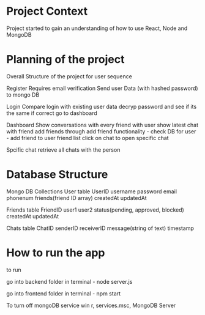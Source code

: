 # Project Context
Project started to gain an understanding of how to use React, Node and MongoDB

# Planning of the project
Overall Structure of the project for user sequence

Register
Requires email verification
Send user Data (with hashed password) to mongo DB

Login
Compare login with existing user data
decryp password and see if its the same
if correct go to dashboard

Dashboard
Show conversations with every friend with user
show latest chat with friend
add friends through add friend functionality - check DB for user - add friend to user friend list
click on chat to open specific chat

Spcific chat
retrieve all chats with the person



# Database Structure
Mongo DB Collections
User table
UserID username password email phonenum friends(friend ID array) createdAt updatedAt

Friends table
FriendID user1 user2 status(pending, approved, blocked) createdAt updatedAt

Chats table
ChatID senderID receiverID message(string of text) timestamp




# How to run the app
to run

go into backend folder
in terminal - node server.js

go into frontend folder
in terminal - npm start

To turn off mongoDB service
win r, services.msc, MongoDB Server